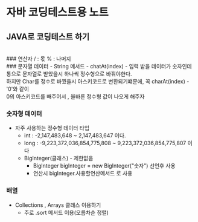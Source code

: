 # 자바 코딩테스트용 노트

## JAVA로 코딩테스트 하기
<br />
### 연산자
/ : 몫
% : 나머지
<br />
### 문자열 데이터
- String 메서드
  - chatAt(index)
    - 입력 받을 데이터가 숫자인데 통으로 문자열로 받았을시 하나씩 정수형으로 바꿔야한다.<br/> 하지만 Char를 정수로 바꿨을시 아스키코드로 변환되기떄문에, 꼭 charAt(index) -'0'와 같이<br/> 0의 아스키코드를 빼주어서 , 올바른 정수형 값이 나오게 해주자 
    

### 숫자형 데이터
- 자주 사용하는 정수형 데이터 타입
  - int : -2,147,483,648 ~ 2,147,483,647 이다.
  - long : -9,223,372,036,854,775,808 ~ 9,223,372,036,854,775,807 이다
  - BigInteger(클래스) - 제한없음
    - BigInteger bigInteger = new BigInteger("숫자") 선언후 사용
    - 연산시 bigInteger.사용할연산메서드 로 사용

### 배열
- Collections , Arrays 클래스 이용하기 
  - 주로 .sort 메서드 이용(오름차순 정렬)

